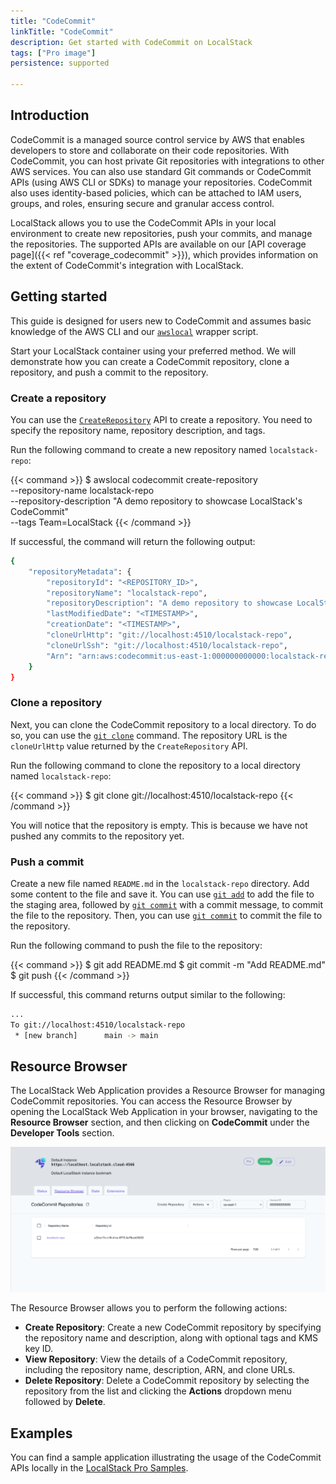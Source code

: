 ```yaml
---
title: "CodeCommit"
linkTitle: "CodeCommit"
description: Get started with CodeCommit on LocalStack
tags: ["Pro image"]
persistence: supported

---
```


## Introduction

CodeCommit is a managed source control service by AWS that enables developers to store and collaborate on their code repositories.
With CodeCommit, you can host private Git repositories with integrations to other AWS services.
You can also use standard Git commands or CodeCommit APIs (using AWS CLI or SDKs) to manage your repositories.
CodeCommit also uses identity-based policies, which can be attached to IAM users, groups, and roles, ensuring secure and granular access control.

LocalStack allows you to use the CodeCommit APIs in your local environment to create new repositories, push your commits, and manage the repositories.
The supported APIs are available on our [API coverage page]({{< ref "coverage_codecommit" >}}), which provides information on the extent of CodeCommit's integration with LocalStack.

## Getting started

This guide is designed for users new to CodeCommit and assumes basic knowledge of the AWS CLI and our [`awslocal`](https://github.com/localstack/awscli-local) wrapper script.

Start your LocalStack container using your preferred method.
We will demonstrate how you can create a CodeCommit repository, clone a repository, and push a commit to the repository.

### Create a repository

You can use the [`CreateRepository`](https://docs.aws.amazon.com/codecommit/latest/APIReference/API_CreateRepository.html) API to create a repository.
You need to specify the repository name, repository description, and tags.

Run the following command to create a new repository named `localstack-repo`:

{{< command >}}
$ awslocal codecommit create-repository \
    --repository-name localstack-repo \
    --repository-description "A demo repository to showcase LocalStack's CodeCommit" \
    --tags Team=LocalStack
{{< /command >}}

If successful, the command will return the following output:

```bash
{
    "repositoryMetadata": {
        "repositoryId": "<REPOSITORY_ID>",
        "repositoryName": "localstack-repo",
        "repositoryDescription": "A demo repository to showcase LocalStack's CodeCommit",
        "lastModifiedDate": "<TIMESTAMP>",
        "creationDate": "<TIMESTAMP>",
        "cloneUrlHttp": "git://localhost:4510/localstack-repo",
        "cloneUrlSsh": "git://localhost:4510/localstack-repo",
        "Arn": "arn:aws:codecommit:us-east-1:000000000000:localstack-repo"
    }
}
```

### Clone a repository

Next, you can clone the CodeCommit repository to a local directory.
To do so, you can use the [`git clone`](https://git-scm.com/docs/git-clone) command.
The repository URL is the `cloneUrlHttp` value returned by the `CreateRepository` API.

Run the following command to clone the repository to a local directory named `localstack-repo`:

{{< command >}}
$ git clone git://localhost:4510/localstack-repo
{{< /command >}}

You will notice that the repository is empty.
This is because we have not pushed any commits to the repository yet.

### Push a commit

Create a new file named `README.md` in the `localstack-repo` directory.
Add some content to the file and save it.
You can use [`git add`](https://git-scm.com/docs/git-add) to add the file to the staging area, followed by [`git commit`](https://git-scm.com/docs/git-commit) with a commit message, to commit the file to the repository.
Then, you can use [`git commit`](https://git-scm.com/docs/git-commit) to commit the file to the repository.

Run the following command to push the file to the repository:

{{< command >}}
$ git add README.md
$ git commit -m "Add README.md"
$ git push
{{< /command >}}

If successful, this command returns output similar to the following:

```bash
...
To git://localhost:4510/localstack-repo
 * [new branch]      main -> main
```

## Resource Browser

The LocalStack Web Application provides a Resource Browser for managing CodeCommit repositories.
You can access the Resource Browser by opening the LocalStack Web Application in your browser, navigating to the **Resource Browser** section, and then clicking on **CodeCommit** under the **Developer Tools** section.

<img src="codecommit-resource-browser.png" alt="CodeCommit Resource Browser" title="CodeCommit Resource Browser" width="900" />

The Resource Browser allows you to perform the following actions:

- **Create Repository**: Create a new CodeCommit repository by specifying the repository name and description, along with optional tags and KMS key ID.
- **View Repository**: View the details of a CodeCommit repository, including the repository name, description, ARN, and clone URLs.
- **Delete Repository**: Delete a CodeCommit repository by selecting the repository from the list and clicking the **Actions** dropdown menu followed by **Delete**.

## Examples

You can find a sample application illustrating the usage of the CodeCommit APIs locally in the [LocalStack Pro Samples](https://github.com/localstack/localstack-pro-samples/tree/master/codecommit-git-repo).
